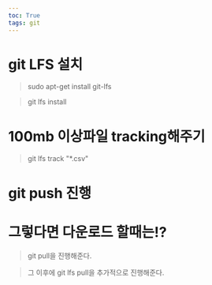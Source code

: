 ```yaml
---
toc: True
tags: git
---
```

# git LFS 설치
> sudo apt-get install git-lfs

> git lfs install

# 100mb 이상파일 tracking해주기
> git lfs track "*.csv"

# git push 진행


# 그렇다면 다운로드 할때는!?
> git pull을 진행해준다.

> 그 이후에 git lfs pull을 추가적으로 진행해준다.
